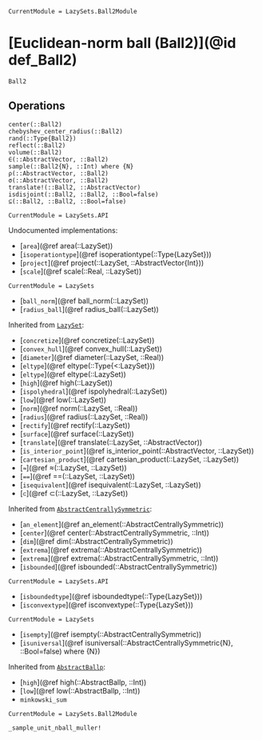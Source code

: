 ```@meta
CurrentModule = LazySets.Ball2Module
```

# [Euclidean-norm ball (Ball2)](@id def_Ball2)

```@docs
Ball2
```

## Operations

```@docs
center(::Ball2)
chebyshev_center_radius(::Ball2)
rand(::Type{Ball2})
reflect(::Ball2)
volume(::Ball2)
∈(::AbstractVector, ::Ball2)
sample(::Ball2{N}, ::Int) where {N}
ρ(::AbstractVector, ::Ball2)
σ(::AbstractVector, ::Ball2)
translate!(::Ball2, ::AbstractVector)
isdisjoint(::Ball2, ::Ball2, ::Bool=false)
⊆(::Ball2, ::Ball2, ::Bool=false)
```

```@meta
CurrentModule = LazySets.API
```

Undocumented implementations:
* [`area`](@ref area(::LazySet))
* [`isoperationtype`](@ref isoperationtype(::Type{LazySet}))
* [`project`](@ref project(::LazySet, ::AbstractVector{Int}))
* [`scale`](@ref scale(::Real, ::LazySet))
```@meta
CurrentModule = LazySets
```
* [`ball_norm`](@ref ball_norm(::LazySet))
* [`radius_ball`](@ref radius_ball(::LazySet))

Inherited from [`LazySet`](@ref):
* [`concretize`](@ref concretize(::LazySet))
* [`convex_hull`](@ref convex_hull(::LazySet))
* [`diameter`](@ref diameter(::LazySet, ::Real))
* [`eltype`](@ref eltype(::Type{<:LazySet}))
* [`eltype`](@ref eltype(::LazySet))
* [`high`](@ref high(::LazySet))
* [`ispolyhedral`](@ref ispolyhedral(::LazySet))
* [`low`](@ref low(::LazySet))
* [`norm`](@ref norm(::LazySet, ::Real))
* [`radius`](@ref radius(::LazySet, ::Real))
* [`rectify`](@ref rectify(::LazySet))
* [`surface`](@ref surface(::LazySet))
* [`translate`](@ref translate(::LazySet, ::AbstractVector))
* [`is_interior_point`](@ref is_interior_point(::AbstractVector, ::LazySet))
* [`cartesian_product`](@ref cartesian_product(::LazySet, ::LazySet))
* [`≈`](@ref ≈(::LazySet, ::LazySet))
* [`==`](@ref ==(::LazySet, ::LazySet))
* [`isequivalent`](@ref isequivalent(::LazySet, ::LazySet))
* [`⊂`](@ref ⊂(::LazySet, ::LazySet))

Inherited from [`AbstractCentrallySymmetric`](@ref):
* [`an_element`](@ref an_element(::AbstractCentrallySymmetric))
* [`center`](@ref center(::AbstractCentrallySymmetric, ::Int))
* [`dim`](@ref dim(::AbstractCentrallySymmetric))
* [`extrema`](@ref extrema(::AbstractCentrallySymmetric))
* [`extrema`](@ref extrema(::AbstractCentrallySymmetric, ::Int))
* [`isbounded`](@ref isbounded(::AbstractCentrallySymmetric))
```@meta
CurrentModule = LazySets.API
```
* [`isboundedtype`](@ref isboundedtype(::Type{LazySet}))
* [`isconvextype`](@ref isconvextype(::Type{LazySet}))
```@meta
CurrentModule = LazySets
```
* [`isempty`](@ref isempty(::AbstractCentrallySymmetric))
* [`isuniversal`](@ref isuniversal(::AbstractCentrallySymmetric{N}, ::Bool=false) where {N})

Inherited from [`AbstractBallp`](@ref):
* [`high`](@ref high(::AbstractBallp, ::Int))
* [`low`](@ref low(::AbstractBallp, ::Int))
* `minkowski_sum`

```@meta
CurrentModule = LazySets.Ball2Module
```

```@docs
_sample_unit_nball_muller!
```
